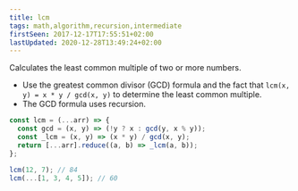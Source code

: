 ```yaml
---
title: lcm
tags: math,algorithm,recursion,intermediate
firstSeen: 2017-12-17T17:55:51+02:00
lastUpdated: 2020-12-28T13:49:24+02:00
---
```


Calculates the least common multiple of two or more numbers.

- Use the greatest common divisor (GCD) formula and the fact that `lcm(x, y) = x * y / gcd(x, y)` to determine the least common multiple.
- The GCD formula uses recursion.

```js
const lcm = (...arr) => {
  const gcd = (x, y) => (!y ? x : gcd(y, x % y));
  const _lcm = (x, y) => (x * y) / gcd(x, y);
  return [...arr].reduce((a, b) => _lcm(a, b));
};
```

```js
lcm(12, 7); // 84
lcm(...[1, 3, 4, 5]); // 60
```
